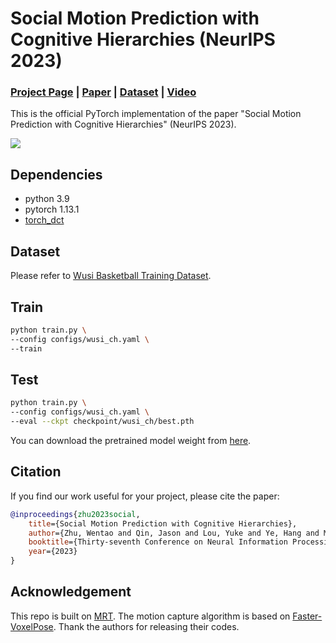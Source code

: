 # Social Motion Prediction with Cognitive Hierarchies (NeurIPS 2023)

### [Project Page](https://walter0807.github.io/Social-CH/) | [Paper](https://arxiv.org/) | [Dataset](data/) | [Video](https://youtu.be/)
This is the official PyTorch implementation of the paper "Social Motion Prediction with Cognitive Hierarchies" (NeurIPS 2023).

![](https://walter0807.github.io/Social-CH/assets/teaser.gif)

## Dependencies
- python 3.9
- pytorch 1.13.1
- [torch_dct](https://github.com/zh217/torch-dct)

## Dataset
Please refer to [Wusi Basketball Training Dataset](data/).

## Train
```bash
python train.py \
--config configs/wusi_ch.yaml \
--train
```

## Test
```bash
python train.py \
--config configs/wusi_ch.yaml \
--eval --ckpt checkpoint/wusi_ch/best.pth
```

You can download the pretrained model weight from [here](https://drive.google.com/drive/folders/1qp2t5lXq2J2pdV6TxLLXwzITfTvltzyD?usp=sharing).

## Citation
If you find our work useful for your project, please cite the paper:
```bibtex
@inproceedings{zhu2023social,
    title={Social Motion Prediction with Cognitive Hierarchies},
    author={Zhu, Wentao and Qin, Jason and Lou, Yuke and Ye, Hang and Ma, Xiaoxuan and Ci, Hai and Wang, Yizhou},
    booktitle={Thirty-seventh Conference on Neural Information Processing Systems},
    year={2023}
}
```

## Acknowledgement
This repo is built on [MRT](https://github.com/jiashunwang/MRT). The motion capture algorithm is based on [Faster-VoxelPose](https://github.com/AlvinYH/Faster-VoxelPose). Thank the authors for releasing their codes. 